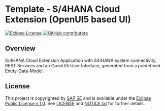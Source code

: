 # Template - S/4HANA Cloud Extension (OpenUI5 based UI)

[![Eclipse License](http://img.shields.io/badge/license-Eclipse-brightgreen.svg)](LICENSE)
[![GitHub contributors](https://img.shields.io/github/contributors/dirigiblelabs/template-s4hana-cloud-extension.svg)](https://github.com/dirigiblelabs/template-s4hana-cloud-extension/graphs/contributors)


## Overview

S/4HANA Cloud Extension Application with S4/HANA system connectivity, REST Services and an OpenUI5 User Interface, generated from a predefined Entity-Data-Model.

## License

This project is copyrighted by [SAP SE](http://www.sap.com/) and is available under the [Eclipse Public License v 1.0](https://www.eclipse.org/legal/epl-v10.html). See [LICENSE](LICENSE) and [NOTICE.txt](NOTICE.txt) for further details.
